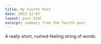 ```yaml
---
title: My Fourth Post
date: 2012-12-07
layout: post.html
excerpt: summary from the fourth post
---
```


A really short, rushed-feeling string of words.